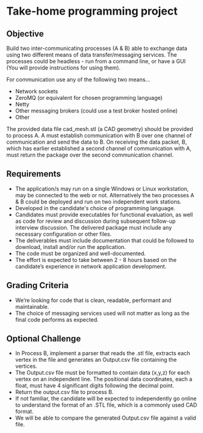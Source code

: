# Take-home programming project
## Objective
Build two inter-communicating processes (A & B) able to exchange data using two different means of data transfer/messaging services. The processes could be headless - run from a command line, or have a GUI (You will provide instructions for using them).

For communication use any of the following two means…
- Network sockets
- ZeroMQ (or equivalent for chosen programming language)
- Netty
- Other messaging brokers (could use a test broker hosted online)
- Other

The provided data file cad_mesh.stl (a CAD geometry) should be provided to process A. A must establish communication with B over one channel of communication and send the data to B. On receiving the data packet, B, which has earlier established a second channel of communication with A, must return the package over the second communication channel.

## Requirements
- The application/s may run on a single Windows or Linux workstation, may be connected to the web or not. Alternatively the two processes A & B could be deployed and run on two independent work stations. 
- Developed in the candidate's choice of programming language.
- Candidates must provide executables for functional evaluation, as well as code for review and discussion during subsequent follow-up interview discussion. The delivered package must include any necessary configuration or other files.
- The deliverables must include documentation that could be followed to download, install and/or run the application.
- The code must be organized and well-documented. 
- The effort is expected to take between 2 - 8 hours based on the candidate’s experience in network application development.

## Grading Criteria
- We’re looking for code that is clean, readable, performant and maintainable.
- The choice of messaging services used will not matter as long as the final code performs as expected. 

## Optional Challenge
- In Process B, implement a parser that reads the .stl file, extracts each vertex in the file and generates an Output.csv file containing the vertices.
- The Output.csv file must be formatted to contain data (x,y,z) for each vertex on an independent line. The positional data coordinates, each a float, must have 4 significant digits following the decimal point. 
- Return the output.csv file to process B.
- If not familiar, the candidate will be expected to independently go online to understand the format of an .STL file, which is a commonly used CAD format.
- We will be able to compare the generated Output.csv file against a valid file.
